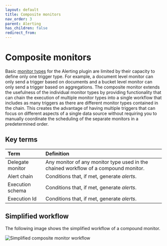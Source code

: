 ```yaml
---
layout: default
title: Composite monitors
nav_order: 3
parent: Alerting
has_children: false
redirect_from:
---
```


# Composite monitors

Basic [monitor types]({{site.url}}{{site.baseurl}}/observing-your-data/alerting/monitors/#monitor-types) for the Alerting plugin are limited by their capacity to define only one trigger type. For example, a document level monitor can only send a trigger based on documents and a bucket level monitor can only send a trigger based on aggregations. The composite monitor extends the usefulness of the individual monitor types by providing functionality that can chain the execution of multiple monitor types into a single workflow that includes as many triggers as there are different monitor types contained in the chain. This creates the advantage of having multiple triggers that can focus on different aspects of a single data source without requiring you to manually coordinate the scheduling of the separate monitors in a predetermined order.

## Key terms

| Term | Definition |
| :--- | :--- |
| Delegate monitor | Any monitor of any monitor type used in the chained workflow of a compound monitor. |
| Alert chain | Conditions that, if met, generate *alerts*. |
| Execution schema | Conditions that, if met, generate *alerts*. |
| Execution Id | Conditions that, if met, generate *alerts*. |

## Simplified workflow

The following image shows the simplified workflow of a compound monitor.

![Simplified composite monitor workflow]({{site.url}}{{site.baseurl}}/images/alerting/chained-findings.gif)